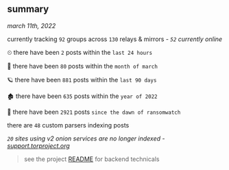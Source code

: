 
## summary
_march 11th, 2022_

currently tracking `92` groups across `130` relays & mirrors - _`52` currently online_

⏲ there have been `2` posts within the `last 24 hours`

🦈 there have been `80` posts within the `month of march`

🪐 there have been `881` posts within the `last 90 days`

🏚 there have been `635` posts within the `year of 2022`

🦕 there have been `2921` posts `since the dawn of ransomwatch`

there are `48` custom parsers indexing posts

_`20` sites using v2 onion services are no longer indexed - [support.torproject.org](https://support.torproject.org/onionservices/v2-deprecation/)_

> see the project [README](https://github.com/thetanz/ransomwatch#ransomwatch--) for backend technicals

